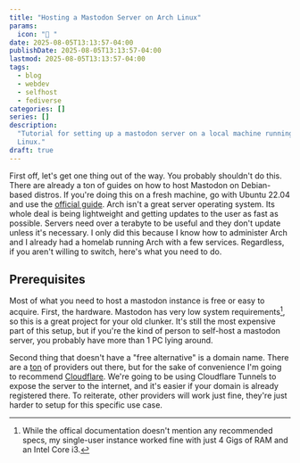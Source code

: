 ```yaml
---
title: "Hosting a Mastodon Server on Arch Linux"
params:
  icon: " "
date: 2025-08-05T13:13:57-04:00
publishDate: 2025-08-05T13:13:57-04:00
lastmod: 2025-08-05T13:13:57-04:00
tags:
  - blog
  - webdev
  - selfhost
  - fediverse
categories: []
series: []
description:
  "Tutorial for setting up a mastodon server on a local machine running Arch
  Linux."
draft: true
---
```


First off, let's get one thing out of the way. You probably shouldn't do this.
There are already a ton of guides on how to host Mastodon on Debian-based
distros. If you're doing this on a fresh machine, go with Ubuntu 22.04 and use
the [official guide](https://docs.joinmastodon.org/admin/prerequisites/). Arch
isn't a great server operating system. Its whole deal is being lightweight and
getting updates to the user as fast as possible. Servers need over a terabyte to
be useful and they don't update unless it's necessary. I only did this because I
know how to administer Arch and I already had a homelab running Arch with a few
services. Regardless, if you aren't willing to switch, here's what you need to
do.

## Prerequisites

Most of what you need to host a mastodon instance is free or easy to acquire.
First, the hardware. Mastodon has very low system requirements[^1], so this is a
great project for your old clunker. It's still the most expensive part of this
setup, but if you're the kind of person to self-host a mastodon server, you
probably have more than 1 PC lying around.

[^1]:
    While the offical documentation doesn't mention any recommended specs, my
    single-user instance worked fine with just 4 Gigs of RAM and an Intel Core
    i3.

Second thing that doesn't have a "free alternative" is a domain name. There are
a [ton](https://www.techradar.com/news/best-domain-registrars) of providers out
there, but for the sake of convenience I'm going to recommend
[Cloudflare](https://www.cloudflare.com/products/registrar/). We're going to be
using Cloudflare Tunnels to expose the server to the internet, and it's easier
if your domain is already registered there. To reiterate, other providers will
work just fine, they're just harder to setup for this specific use case.
